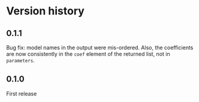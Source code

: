 # Version history

## 0.1.1

Bug fix: model names in the output were mis-ordered. Also, the coefficients are now consistently in the `coef` element of the returned list, not in `parameters`.

## 0.1.0

First release

